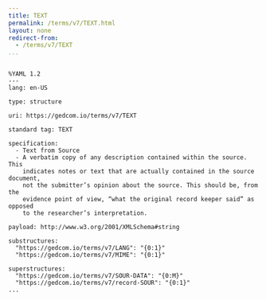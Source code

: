 ```yaml
---
title: TEXT
permalink: /terms/v7/TEXT.html
layout: none
redirect-from:
  - /terms/v7/TEXT
...
```


```

%YAML 1.2
---
lang: en-US

type: structure

uri: https://gedcom.io/terms/v7/TEXT

standard tag: TEXT

specification:
  - Text from Source
  - A verbatim copy of any description contained within the source. This
    indicates notes or text that are actually contained in the source document,
    not the submitter’s opinion about the source. This should be, from the
    evidence point of view, “what the original record keeper said” as opposed
    to the researcher’s interpretation.

payload: http://www.w3.org/2001/XMLSchema#string

substructures:
  "https://gedcom.io/terms/v7/LANG": "{0:1}"
  "https://gedcom.io/terms/v7/MIME": "{0:1}"

superstructures:
  "https://gedcom.io/terms/v7/SOUR-DATA": "{0:M}"
  "https://gedcom.io/terms/v7/record-SOUR": "{0:1}"
...

```
